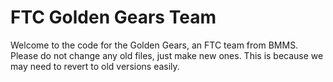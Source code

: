 # FTC Golden Gears Team
Welcome to the code for the Golden Gears, an FTC team from BMMS.  Please do not change any old files, just make new ones.  This is because we may need to revert to old versions easily.
